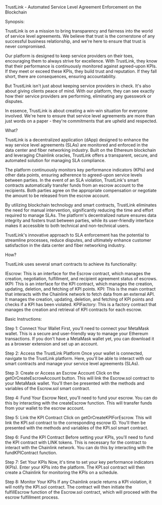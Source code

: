 TrustLink - Automated Service Level Agreement Enforcement on the Blockchain

Synopsis:

TrustLink is on a mission to bring transparency and fairness into the world of service level agreements. We believe that trust is the cornerstone of any successful business relationship, and we're here to ensure that trust is never compromised.

Our platform is designed to keep service providers on their toes, encouraging them to always strive for excellence. With TrustLink, they know that their performance is continuously monitored against agreed-upon KPIs. If they meet or exceed these KPIs, they build trust and reputation. If they fall short, there are consequences, ensuring accountability.

But TrustLink isn't just about keeping service providers in check. It's also about giving clients peace of mind. With our platform, they can see exactly how their service providers are performing, eliminating any guesswork or disputes.

In essence, TrustLink is about creating a win-win situation for everyone involved. We're here to ensure that service level agreements are more than just words on a paper - they're commitments that are upheld and respected.

What?

TrustLink is a decentralized application (dApp) designed to enhance the way service level agreements (SLAs) are monitored and enforced in the data center and fiber networking industry. Built on the Ethereum blockchain and leveraging Chainlink oracles, TrustLink offers a transparent, secure, and automated solution for managing SLA compliance.

The platform continuously monitors key performance indicators (KPIs) and other data points, ensuring adherence to agreed-upon service levels between parties. In the event of an SLA violation, TrustLink's smart contracts automatically transfer funds from an escrow account to the recipients. Both parties agree on the appropriate compensation or negotiate the amount to be released from the escrow account.

By utilizing blockchain technology and smart contracts, TrustLink eliminates the need for manual intervention, significantly reducing the time and effort required to manage SLAs. The platform's decentralized nature ensures data integrity and fosters trust between parties, while its user-friendly interface makes it accessible to both technical and non-technical users.

TrustLink's innovative approach to SLA enforcement has the potential to streamline processes, reduce disputes, and ultimately enhance customer satisfaction in the data center and fiber networking industry.

How?

TrustLink uses several smart contracts to achieve its functionality:

IEscrow: This is an interface for the Escrow contract, which manages the creation, negotiation, fulfillment, and recipient agreement status of escrows.
IKPI: This is an interface for the KPI contract, which manages the creation, updating, deletion, and fetching of KPI points.
KPI: This is the main contract that interacts with the Chainlink network to fetch data from an external API. It manages the creation, updating, deletion, and fetching of KPI points and checks if a KPI has been violated.
KPIFactory: This is a factory contract that manages the creation and retrieval of KPI contracts for each escrow.

Basic Instructions:

Step 1: Connect Your Wallet
First, you'll need to connect your MetaMask wallet. This is a secure and user-friendly way to manage your Ethereum transactions. If you don't have a MetaMask wallet yet, you can download it as a browser extension and set up an account.

Step 2: Access the TrustLink Platform
Once your wallet is connected, navigate to the TrustLink platform. Here, you'll be able to interact with our smart contracts and manage your service level agreements (SLAs).

Step 3: Create or Access an Escrow Account
Click on the getOrCreateEscrowAccount button. This will link the Escrow.sol contract to your MetaMask wallet. You'll then be presented with the methods and variables of the Escrow.sol smart contract.

Step 4: Fund Your Escrow
Next, you'll need to fund your escrow. You can do this by interacting with the createEscrow function. This will transfer funds from your wallet to the escrow account.

Step 5: Link the KPI Contract
Click on getOrCreateKPIForEscrow. This will link the KPI.sol contract to the corresponding escrow ID. You'll then be presented with the methods and variables of the KPI.sol smart contract.

Step 6: Fund the KPI Contract
Before setting your KPIs, you'll need to fund the KPI contract with LINK tokens. This is necessary for the contract to interact with the Chainlink network. You can do this by interacting with the fundKPIContract function.

Step 7: Set Your KPIs
Now, it's time to set your key performance indicators (KPIs). Enter your KPIs into the platform. The KPI.sol contract will then create a Chainlink for monitoring the KPIs on a schedule.

Step 8: Monitor Your KPIs
If any Chainlink oracle returns a KPI violation, it will notify the KPI.sol contract. The contract will then initiate the fulfillEscrow function of the Escrow.sol contract, which will proceed with the escrow fulfillment process.
